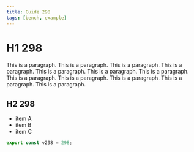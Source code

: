 ```yaml
---
title: Guide 298
tags: [bench, example]
---
```


# H1 298

This is a paragraph. This is a paragraph. This is a paragraph. This is a paragraph. This is a paragraph. This is a paragraph. This is a paragraph. This is a paragraph. This is a paragraph. This is a paragraph. This is a paragraph. This is a paragraph. 

## H2 298

- item A
- item B
- item C

```ts
export const v298 = 298;
```